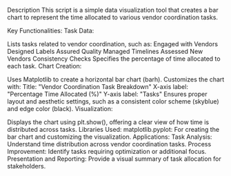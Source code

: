 Description
This script is a simple data visualization tool that creates a bar chart to represent the time allocated to various vendor coordination tasks.

Key Functionalities:
Task Data:

Lists tasks related to vendor coordination, such as:
Engaged with Vendors
Designed Labels
Assured Quality
Managed Timelines
Assessed New Vendors
Consistency Checks
Specifies the percentage of time allocated to each task.
Chart Creation:

Uses Matplotlib to create a horizontal bar chart (barh).
Customizes the chart with:
Title: "Vendor Coordination Task Breakdown"
X-axis label: "Percentage Time Allocated (%)"
Y-axis label: "Tasks"
Ensures proper layout and aesthetic settings, such as a consistent color scheme (skyblue) and edge color (black).
Visualization:

Displays the chart using plt.show(), offering a clear view of how time is distributed across tasks.
Libraries Used:
matplotlib.pyplot: For creating the bar chart and customizing the visualization.
Applications:
Task Analysis: Understand time distribution across vendor coordination tasks.
Process Improvement: Identify tasks requiring optimization or additional focus.
Presentation and Reporting: Provide a visual summary of task allocation for stakeholders.
